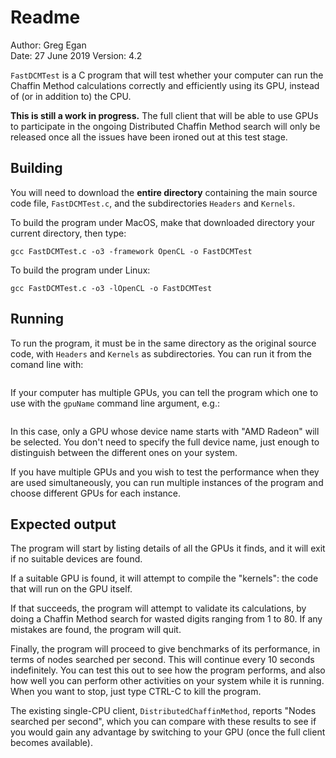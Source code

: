 # Readme

Author:		Greg Egan  
Date:		27 June 2019
Version:		4.2

`FastDCMTest` is a C program that will test whether your computer can run the Chaffin Method calculations correctly and efficiently using its GPU, instead of
(or in addition to) the CPU.

**This is still a work in progress.** The full client that will be able to use GPUs to participate in the ongoing Distributed Chaffin Method search will only be released once
all the issues have been ironed out at this test stage.

## Building

You will need to download the **entire directory** containing the main source code file, `FastDCMTest.c`, and the subdirectories  `Headers` and `Kernels`.

To build the program under MacOS, make that downloaded directory your current directory, then type:

`gcc FastDCMTest.c -o3 -framework OpenCL -o FastDCMTest`

To build the program under Linux:

`gcc FastDCMTest.c -o3 -lOpenCL -o FastDCMTest`

## Running

To run the program, it must be in the same directory as the original source code, with `Headers` and `Kernels` as subdirectories.  You can run it from the comand line with:

```.\FastDCMTest
```

If your computer has multiple GPUs, you can tell the program which one to use with the `gpuName` command line argument, e.g.:

```.\FastDCMTest gpuName "AMD Radeon"
```

In this case, only a GPU whose device name starts with "AMD Radeon" will be selected. You don't need to specify the full device name, just enough to distinguish between
the different ones on your system.

If you have multiple GPUs and you wish to test the performance when they are used simultaneously, you can run multiple instances of the program and choose
different GPUs for each instance.

## Expected output

The program will start by listing details of all the GPUs it finds, and it will exit if no suitable devices are found.

If a suitable GPU is found, it will attempt to compile the "kernels":  the code that will run on the GPU itself.

If that succeeds, the program will attempt to validate its calculations, by doing a Chaffin Method search for wasted digits ranging from 1 to 80.
If any mistakes are found, the program will quit.

Finally, the program will proceed to give benchmarks of its performance, in terms of nodes searched per second. This will continue every 10 seconds indefinitely. You can
test this out to see how the program performs, and also how well you can perform other activities on your system while it is running. When you want to stop, just type CTRL-C
to kill the program.

The existing single-CPU client, `DistributedChaffinMethod`, reports "Nodes searched per second", which you can compare with these results to see if you would gain any
advantage by switching to your GPU (once the full client becomes available). 
